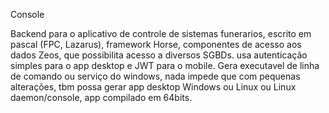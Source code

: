 Console

Backend para o aplicativo de controle de sistemas funerarios, escrito em pascal (FPC, Lazarus), framework Horse, componentes de acesso aos dados Zeos, que possibilita acesso a diversos SGBDs.
usa autenticação simples para o app desktop e JWT para o mobile.
Gera executavel de linha de comando ou serviço do windows, nada impede que com pequenas alterações, tbm possa gerar app desktop Windows ou Linux ou Linux daemon/console, app compilado em 64bits.

